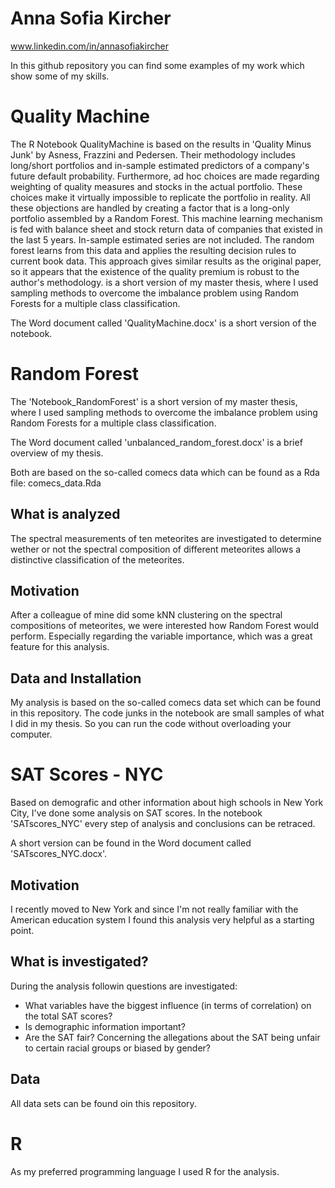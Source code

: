 # Anna Sofia Kircher
www.linkedin.com/in/annasofiakircher

In this github repository you can find some examples of my work which show some of my skills.

# Quality Machine
The R Notebook QualityMachine is based on the results in 'Quality Minus Junk' by Asness, Frazzini and Pedersen. Their methodology includes long/short portfolios and in-sample estimated predictors of a company's future default probability. Furthermore, ad hoc choices are made regarding weighting of quality measures and stocks in the actual portfolio. These choices make it virtually impossible to replicate the portfolio in reality. All these objections are handled by creating a factor that is a long-only portfolio assembled by a Random Forest. This machine learning mechanism is fed with balance sheet and stock return data of companies that existed in the last 5 years. In-sample estimated series are not included. The random forest learns from this data and applies the resulting decision rules to current book data. This approach gives similar results as the original paper, so it appears that the existence of the quality premium is robust to the author's methodology. is a short version of my master thesis, where I used sampling methods to overcome the imbalance problem using Random Forests for a multiple class classification.

The Word document called 'QualityMachine.docx' is a short version of the notebook.

# Random Forest
The 'Notebook_RandomForest' is a short version of my master thesis, where I used sampling methods to overcome the imbalance problem using Random Forests for a multiple class classification.

The Word document called 'unbalanced_random_forest.docx' is a brief overview of my thesis.

Both are based on the so-called comecs data which can be found as a Rda file: comecs_data.Rda

## What is analyzed
The spectral measurements of ten meteorites are investigated to determine wether or not the spectral composition of different meteorites allows a distinctive classification of the meteorites.

## Motivation
After a colleague of mine did some kNN clustering on the spectral compositions of meteorites, we were interested how Random Forest would perform. Especially regarding the variable importance, which was a great feature for this analysis.

## Data and Installation
My analysis is based on the so-called comecs data set which can be found in this repository. The code junks in the notebook are small samples of what I did in my thesis. So you can run the code without overloading your computer.

# SAT Scores - NYC
Based on demografic and other information about high schools in New York City, I've done some analysis on SAT scores. In the notebook 'SATscores_NYC' every step of analysis and conclusions can be retraced. 

A short version can be found in the Word document called 'SATscores_NYC.docx'.

## Motivation
I recently moved to New York and since I'm not really familiar with the American education system I found this analysis very helpful as a starting point. 

## What is investigated?
During the analysis followin questions are investigated:
* What variables have the biggest influence (in terms of correlation) on the total SAT scores?
* Is demographic information important?
* Are the SAT fair? Concerning the allegations about the SAT being unfair to certain racial groups or biased by gender?

## Data
All data sets can be found oin this repository.

# R
As my preferred programming language I used R for the analysis.
